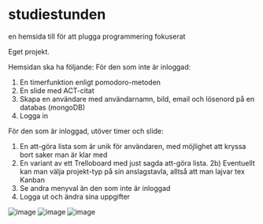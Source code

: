 # studiestunden
en hemsida till för att plugga programmering fokuserat

Eget projekt.

Hemsidan ska ha följande:
För den som inte är inloggad:
1. En timerfunktion enligt pomodoro-metoden
2. En slide med ACT-citat
3. Skapa en användare med användarnamn, bild, email och lösenord på en databas (mongoDB)
4. Logga in

För den som är inloggad, utöver timer och slide:
1. En att-göra lista som är unik för användaren, med möjlighet att kryssa bort saker man är klar med
2. En variant av ett Trelloboard med just sagda att-göra lista. 
2b) Eventuellt kan man välja projekt-typ på sin anslagstavla, alltså att man lajvar tex Kanban
3. Se andra menyval än den som inte är inloggad
4. Logga ut och ändra sina uppgifter


![image](https://user-images.githubusercontent.com/30622818/173903343-e1c63b1e-7127-41b0-bf00-fed97dc05f4e.png)
![image](https://user-images.githubusercontent.com/30622818/173903490-d70e86ca-3c9b-4168-add0-e34d70a6d1ba.png)
![image](https://user-images.githubusercontent.com/30622818/173903525-9ec0cd3a-96ed-4811-89f6-04a0b24c69ba.png)
